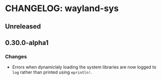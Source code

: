 # CHANGELOG: wayland-sys

## Unreleased

## 0.30.0-alpha1

### Changes

- Errors when dynamiclaly loading the system libraries are now logged to `log` rather than
  printed using `eprintln!`.